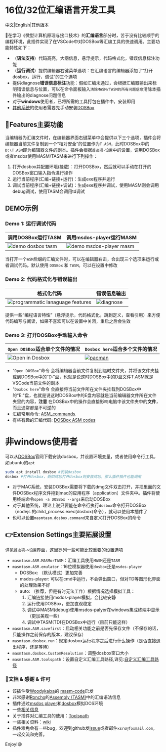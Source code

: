 # 16位/32位汇编语言开发工具

[中文](https://github.com/xsro/masm-tasm/blob/main/doc/README_zh.md)|[English](https://github.com/xsro/masm-tasm/blob/main/README.md)|[其他版本](https://github.com/xsro/masm-tasm/releases)

:raising_hand:在学习《微型计算机原理与接口技术》的**汇编语言**部分时，苦于没有比较顺手的编程环境，此插件实现了在VSCode中对DOSBox等汇编工具的快速调用。主要功能特性如下：

- （**语法支持**）代码高亮，大纲信息，悬浮提示，代码格式化，错误信息标注功能
- （**运行调试**）提供编辑器右键菜单选项：在汇编语言的编辑器添加了“打开dosbox，运行，调试”的三个选项
-  提供diagnose**错误信息标注**功能：假如汇编未通过，会根据汇编器输出来标明错误信息与位置，可以在命令面板输入`清除MASM/TASM的所有问题信息`清除本插件输出的diagnose问题信息
- 对于**windows**使用者，已将所需的工具打包在插件中，安装即用
- [其他系统](#非windows使用者)的使用者需要先手动安装[DOSBox](https://www.dosbox.com)

## :wave:Features主要功能

当编辑器为汇编文件时，在编辑器界面右键菜单中会提供以下三个选项，插件会将编辑器当前文件复制到一个“相对安全”的位置作为`T.ASM`，此时DOSBox中的`D:\T.ASM`即为编辑器文件的副本。插件会根据`首选项-设置`中的设置，调用DOSBox或者msdos使用MASM/TASM来进行下列操作：

1. 打开dosbox并配置环境(挂载)：打开DOSBox，然后就可以手动在打开的DOSBox窗口输入指令进行操作
2. 运行当前程序(汇编+链接+运行)：生成exe程序并运行
3. 调试当前程序(汇编+链接+调试)：生成exe程序并调试，使用MASM则会调用debug调试，使用TASM会调用td调试

## DEMO示例

### Demo 1: 运行调试代码

| 调用DOSBox运行TASM                                   | 调用msdos-player运行MASM                                  |
| ---------------------------------------------------- | --------------------------------------------------------- |
| ![demo dosbox tasm](../pics/demo_dosbox_tasm_zh.gif) | ![demo msdos-player masm](../pics/demo_msdos_masm_zh.gif) |

当打开一个`ASM`后缀的汇编文件时，可以在编辑器右击，会出现三个选项来运行或者调试代码。默认使用 `DOSBox` 和 `TASM`。可以在设置中修改

### Demo 2: 代码格式化与错误输出

| 格式化代码                                                     | 错误信息输出                                   |
| -------------------------------------------------------------- | ---------------------------------------------- |
| ![programmatic lanaguage features](../pics/demo_PLFeature.gif) | ![diagnose](../pics/demo_diagnose_tasm_zh.gif) |

提供一些“编程语言特性”（悬浮提示，代码格式化，跳到定义，查看引用）来方便代码编写与阅读，如果不喜欢可以在设置中关闭，重启之后会生效

### Demo 3: 打开DOSBox手动输入命令

| `Open DOSBox`适合单个文件的情况           | `Dosbox here`适合多个文件的情况                                                     |
| ----------------------------------------- | ----------------------------------------------------------------------------------- |
| ![Open in Dosbox](../pics/opendosbox.gif) | [![pacman](../pics/demo_pacman.gif)](https://github.com/dpisdaniel/assembly-pacman) |

- "`Open DOSBox`"命令 会将编辑器当前文件复制到临时文件夹，并将该文件夹挂载到DOSBox中的“D:”盘，也就是说这时DOSBox中的D盘文件T.ASM就是VSCode当前文件的副本
- "`Doxbox here`"命令 会直接将当前文件所在文件夹挂载到DOSBox中的“E:"盘，也就是说这时DOSBox中的E盘内容就是当前编辑器文件所在文件夹里的内容，**注意** 在DOSBox中的操作会直接影响电脑中该文件夹中的**文件**，而且通常都是不可逆的
- 汇编常用命令: [ASM_commands](https://github.com/xsro/masm-tasm/wiki/ASM_commands).
- 有些有趣的汇编代码: [DOSBox ASM codes](https://github.com/xsro/masm-tasm/wiki/dosbox)

# 非windows使用者

可以从[DOSBox](https://www.dosbox.com)官网下载安装dosbox，并设置环境变量，或者使用命令行工具，如ubuntu的`apt`

```bash
sudo apt install dosbox #安装dosbox
dosbox #打开dosbox，假如成功打开dosbox则安装成功，那么插件插件也能调用
```

- 对于MAC系统，安装DOSBox需要将下载的dmg文件双击打开，并把里面的文件DOSBox程序文件拖到mac的应用程序（application）文件夹中。插件将使用终端命令`open -a DOSBox --args`来启动DOSBox
- 对于其他系统，理论上说只要能在命令行执行`dosbox`命令打开DOSBox（nodejs 的child_process.exec(dosbox)命令），就可以使用本插件了
- 也可以设置`masmtasm.dosbox.command`来自定义打开DOSBox的命令

## :point_right:Extension Settings主要拓展设置

详见`首选项->设置`界面，这里罗列一些可能比较重要的设置选项

- `masmtasm.ASM.MASMorTASM`：汇编工具使用`MASM`还是`TASM`
- `masmtasm.ASM.emulator`：16位模拟器使用`dosbox`还是`msdos-player`
  - DOSBox: （默认模式）更加完善
  - msdos-player: 可以在cmd中运行，不会弹出窗口，但对TD等图形化界面的处理效果不好
  - auto: （推荐，但是有时无法工作）根据情况选择模拟工具：
    1. 汇编链接使用msdos-player模拟，会比较安静
    2. 运行使用DOSBox，更加直观稳定
    3. 调试中MASM(debug)使用msdos-palyer在windows集成终端中显示（更加美观一些）
    4. 调试中TASM(TD)在DOSBox中运行（目前只能这样）
- `masmtasm.ASM.savefirst`：启动相关功能之前是否先保存文件（不保存的话，只能操作之前保存的版本，建议保存）
- `masmtasm.dosbox.run`：规定dosbox运行程序之后进行什么操作（是否直接退出程序，还是等待）
- `masmtasm.dosbox.CustomResolution`：调整dosbox窗口大小
- `masmtasm.ASM.toolspath`：设置自定义汇编工具路径,详见:[自定义汇编工具路径](./Toolspath.md#自定义汇编工具路径)

### :clap:文档 & 感谢 & 许可

- 该插件受[Woodykaixa](https://github.com/Woodykaixa)的 [masm-code](https://github.com/Woodykaixa/masm-code)启发
- 非常感谢[Roncho](https://marketplace.visualstudio.com/publishers/Roncho)的[Assembly (TASM)](https://marketplace.visualstudio.com/items?itemName=Roncho.assembly-8086)中的汇编语法信息
- 插件通过[msdos player](http://takeda-toshiya.my.coocan.jp/msdos)和[dosbox](https://www.dosbox.com)模拟DOS环境
- 一些[相关信息](doc/license_and_info.md)
- 关于插件对汇编工具的使用：[Toolspath](./Toolspath.md)
- 一些相关资料：[wiki](https://github.com/xsro/masm-tasm/wiki)
- 插件难免会有一些bug，欢迎到github发[issue](https://github.com/xsro/masm-tasm/issues)或者邮件`xsro@foxmail.com`，一起交流和完善。

Enjoy!:smile:
